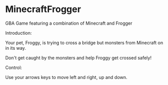 # MinecraftFrogger
GBA Game featuring a combination of Minecraft and Frogger

Introduction:

Your pet, Froggy, is trying to cross a bridge but monsters from Minecraft on in its way.

Don't get caught by the monsters and help Froggy get crossed safely!


Control:

Use your arrows keys to move left and right, up and down.
